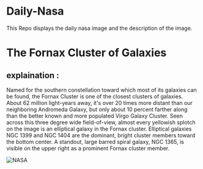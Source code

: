 # Daily-Nasa

This Repo displays the daily nasa image and the description of the image.

<!--NASA-->
# The Fornax Cluster of Galaxies
## explaination :

Named for the southern constellation toward which most of its galaxies can be found, the Fornax Cluster is one of the closest clusters of galaxies. About 62 million light-years away, it's over 20 times more distant than our neighboring Andromeda Galaxy, but only about 10 percent farther along than the better known and more populated Virgo Galaxy Cluster. Seen across this three degree wide field-of-view, almost every yellowish splotch on the image is an elliptical galaxy in the Fornax cluster. Elliptical galaxies NGC 1399 and NGC 1404 are the dominant, bright cluster members toward the bottom center. A standout, large barred spiral galaxy, NGC 1365, is visible on the upper right as a prominent Fornax cluster member.

![NASA](https://apod.nasa.gov/apod/image/2311/ClusterFornax1024.jpg)
<!--/NASA-->